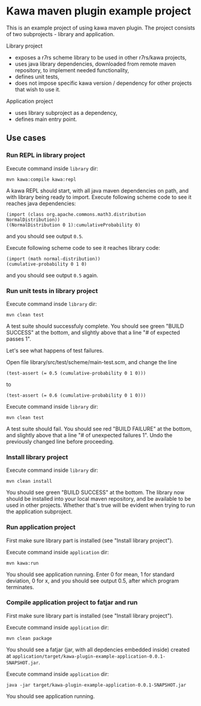 # Kawa maven plugin example project

This is an example project of using kawa maven plugin. The project consists of two subprojects - library and application.

Library project
* exposes a r7rs scheme library to be used in other r7rs/kawa projects,
* uses java library dependencies, downloaded from remote maven repository, to implement needed functionality,
* defines unit tests,
* does not impose specific kawa version / dependency for other projects that wish to use it.

Application project
* uses library subproject as a dependency,
* defines main entry point.

## Use cases

### Run REPL in library project

Execute command inside `library` dir:

```
mvn kawa:compile kawa:repl
```

A kawa REPL should start, with all java maven dependencies on path, and with library being ready to import.
Execute following scheme code to see it reaches java dependencies:

```
(import (class org.apache.commons.math3.distribution NormalDistribution))
((NormalDistribution 0 1):cumulativeProbability 0)
```
and you should see output `0.5`.

Execute following scheme code to see it reaches library code:

```
(import (math normal-distribution))
(cumulative-probability 0 1 0)
```
and you should see output `0.5` again.

### Run unit tests in library project

Execute command insde `library` dir:

```
mvn clean test
```

A test suite should successfuly complete. You should see green "BUILD SUCCESS" at the bottom, and slightly above that a line "# of expected passes 1".

Let's see what happens of test failures. 

Open file library/src/test/scheme/main-test.scm, and change the line 

```
(test-assert (= 0.5 (cumulative-probability 0 1 0)))
```

to 

```
(test-assert (= 0.6 (cumulative-probability 0 1 0)))
```

Execute command inside `library` dir: 

```
mvn clean test
```

A test suite should fail. You should see red "BUILD FAILURE" at the bottom, and slightly above that a line "# of unexpected failures 1".
Undo the previously changed line before proceeding.

### Install library project

Execute command inside `library` dir:

```
mvn clean install
```

You should see green "BUILD SUCCESS" at the bottom. The library now should be installed into your local maven repository, and be available to be used in other projects. Whether that's true will be evident when trying to run the application subproject.

### Run application project

First make sure library part is installed (see "Install library project").

Execute command inside `application` dir:

```
mvn kawa:run
```

You should see application running. Enter 0 for mean, 1 for standard deviation, 0 for x, and you should see output 0.5, after which program terminates.

### Compile application project to fatjar and run

First make sure library part is installed (see "Install library project").

Execute command inside `application` dir:

```
mvn clean package
```

You should see a fatjar (jar, with all depdencies embedded inside) created at `application/target/kawa-plugin-example-application-0.0.1-SNAPSHOT.jar`. 

Execute command inside `application` dir:

```
java -jar target/kawa-plugin-example-application-0.0.1-SNAPSHOT.jar
```

You should see application running.
